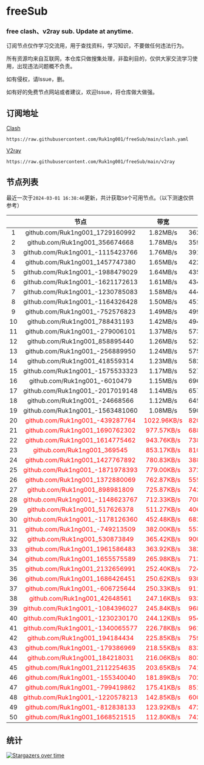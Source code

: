 # freeSub
### free clash、v2ray sub. Update at anytime.

订阅节点仅作学习交流用，用于查找资料，学习知识，不要做任何违法行为。

所有资源均来自互联网，本仓库只做搜集处理，非盈利目的，仅供大家交流学习使用，出现违法问题概不负责。

如有侵权，请Issue，删。

如有好的免费节点网站或者建议，欢迎Issue，将仓库做大做强。

## 订阅地址
[Clash](https://raw.githubusercontent.com/Ruk1ng001/freeSub/main/clash.yaml)
```
https://raw.githubusercontent.com/Ruk1ng001/freeSub/main/clash.yaml
```
[V2ray](https://raw.githubusercontent.com/Ruk1ng001/freeSub/main/v2ray)
```
https://raw.githubusercontent.com/Ruk1ng001/freeSub/main/v2ray
```

## 节点列表

最近一次于`2024-03-01 16:38:46`更新，共计获取`50`个可用节点。（以下测速仅供参考）

|  | 节点 | 带宽 | 延迟 |
|:-:|:--:|:--:|:--:|
 | 1 | github.com/Ruk1ng001_1729160992 | 1.82MB/s | 362.00ms |
 | 2 | github.com/Ruk1ng001_356674668 | 1.78MB/s | 359.00ms |
 | 3 | github.com/Ruk1ng001_-1115423766 | 1.76MB/s | 391.00ms |
 | 4 | github.com/Ruk1ng001_1457747380 | 1.65MB/s | 422.00ms |
 | 5 | github.com/Ruk1ng001_-1988479029 | 1.64MB/s | 435.00ms |
 | 6 | github.com/Ruk1ng001_-1621172613 | 1.61MB/s | 434.00ms |
 | 7 | github.com/Ruk1ng001_-1230785083 | 1.58MB/s | 444.00ms |
 | 8 | github.com/Ruk1ng001_-1164326428 | 1.50MB/s | 451.00ms |
 | 9 | github.com/Ruk1ng001_-752576823 | 1.49MB/s | 499.00ms |
 | 10 | github.com/Ruk1ng001_788431193 | 1.42MB/s | 494.00ms |
 | 11 | github.com/Ruk1ng001_-279006101 | 1.37MB/s | 573.00ms |
 | 12 | github.com/Ruk1ng001_858895440 | 1.26MB/s | 523.00ms |
 | 13 | github.com/Ruk1ng001_-256889950 | 1.24MB/s | 575.00ms |
 | 14 | github.com/Ruk1ng001_418559314 | 1.23MB/s | 582.00ms |
 | 15 | github.com/Ruk1ng001_-1575533323 | 1.17MB/s | 527.00ms |
 | 16 | github.com/Ruk1ng001_-6010479 | 1.15MB/s | 696.00ms |
 | 17 | github.com/Ruk1ng001_-2017019148 | 1.14MB/s | 657.00ms |
 | 18 | github.com/Ruk1ng001_-24668566 | 1.12MB/s | 645.00ms |
 | 19 | github.com/Ruk1ng001_-1563481060 | 1.08MB/s | 590.00ms |
 | 20 | <font color=red>github.com/Ruk1ng001_-439287764</font> | <font color=red>1022.96KB/s</font> | <font color=red>820.00ms</font> |
 | 21 | <font color=red>github.com/Ruk1ng001_1690762302</font> | <font color=red>977.57KB/s</font> | <font color=red>688.00ms</font> |
 | 22 | <font color=red>github.com/Ruk1ng001_1614775462</font> | <font color=red>943.76KB/s</font> | <font color=red>738.00ms</font> |
 | 23 | <font color=red>github.com/Ruk1ng001_369545</font> | <font color=red>853.17KB/s</font> | <font color=red>810.00ms</font> |
 | 24 | <font color=red>github.com/Ruk1ng001_1427767892</font> | <font color=red>780.83KB/s</font> | <font color=red>388.00ms</font> |
 | 25 | <font color=red>github.com/Ruk1ng001_-1871978393</font> | <font color=red>779.00KB/s</font> | <font color=red>372.00ms</font> |
 | 26 | <font color=red>github.com/Ruk1ng001_1372880069</font> | <font color=red>762.87KB/s</font> | <font color=red>555.00ms</font> |
 | 27 | <font color=red>github.com/Ruk1ng001_898981809</font> | <font color=red>725.87KB/s</font> | <font color=red>742.00ms</font> |
 | 28 | <font color=red>github.com/Ruk1ng001_-1148623767</font> | <font color=red>712.33KB/s</font> | <font color=red>708.00ms</font> |
 | 29 | <font color=red>github.com/Ruk1ng001_517626378</font> | <font color=red>511.27KB/s</font> | <font color=red>406.00ms</font> |
 | 30 | <font color=red>github.com/Ruk1ng001_-1178126360</font> | <font color=red>452.48KB/s</font> | <font color=red>682.00ms</font> |
 | 31 | <font color=red>github.com/Ruk1ng001_-749213509</font> | <font color=red>382.00KB/s</font> | <font color=red>553.00ms</font> |
 | 32 | <font color=red>github.com/Ruk1ng001_530873849</font> | <font color=red>365.42KB/s</font> | <font color=red>900.00ms</font> |
 | 33 | <font color=red>github.com/Ruk1ng001_1961586483</font> | <font color=red>363.92KB/s</font> | <font color=red>382.00ms</font> |
 | 34 | <font color=red>github.com/Ruk1ng001_1655575589</font> | <font color=red>265.98KB/s</font> | <font color=red>713.00ms</font> |
 | 35 | <font color=red>github.com/Ruk1ng001_2132656991</font> | <font color=red>252.40KB/s</font> | <font color=red>724.00ms</font> |
 | 36 | <font color=red>github.com/Ruk1ng001_1686426451</font> | <font color=red>250.62KB/s</font> | <font color=red>930.00ms</font> |
 | 37 | <font color=red>github.com/Ruk1ng001_-606725644</font> | <font color=red>250.33KB/s</font> | <font color=red>911.00ms</font> |
 | 38 | <font color=red>github.com/Ruk1ng001_42648561</font> | <font color=red>247.16KB/s</font> | <font color=red>933.00ms</font> |
 | 39 | <font color=red>github.com/Ruk1ng001_-1084396027</font> | <font color=red>245.84KB/s</font> | <font color=red>968.00ms</font> |
 | 40 | <font color=red>github.com/Ruk1ng001_-1230230170</font> | <font color=red>244.12KB/s</font> | <font color=red>954.00ms</font> |
 | 41 | <font color=red>github.com/Ruk1ng001_-1340065577</font> | <font color=red>226.78KB/s</font> | <font color=red>961.00ms</font> |
 | 42 | <font color=red>github.com/Ruk1ng001_194184434</font> | <font color=red>225.85KB/s</font> | <font color=red>759.00ms</font> |
 | 43 | <font color=red>github.com/Ruk1ng001_-179386969</font> | <font color=red>218.55KB/s</font> | <font color=red>833.00ms</font> |
 | 44 | <font color=red>github.com/Ruk1ng001_184218031</font> | <font color=red>216.06KB/s</font> | <font color=red>803.00ms</font> |
 | 45 | <font color=red>github.com/Ruk1ng001_2112254635</font> | <font color=red>203.65KB/s</font> | <font color=red>741.00ms</font> |
 | 46 | <font color=red>github.com/Ruk1ng001_-155340040</font> | <font color=red>181.89KB/s</font> | <font color=red>702.00ms</font> |
 | 47 | <font color=red>github.com/Ruk1ng001_-799419862</font> | <font color=red>175.41KB/s</font> | <font color=red>851.00ms</font> |
 | 48 | <font color=red>github.com/Ruk1ng001_-1220578213</font> | <font color=red>142.85KB/s</font> | <font color=red>600.00ms</font> |
 | 49 | <font color=red>github.com/Ruk1ng001_-812838133</font> | <font color=red>123.92KB/s</font> | <font color=red>472.00ms</font> |
 | 50 | <font color=red>github.com/Ruk1ng001_1668521515</font> | <font color=red>112.80KB/s</font> | <font color=red>742.00ms</font> |


## 统计

[![Stargazers over time](https://starchart.cc/Ruk1ng001/freeSub.svg)](https://starchart.cc/Ruk1ng001/freeSub)